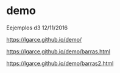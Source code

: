 # demo
Eejemplos d3 12/11/2016

https://lgarce.github.io/demo/

https://lgarce.github.io/demo/barras.html

https://lgarce.github.io/demo/barras2.html

